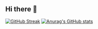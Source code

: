 ## Hi there 👋

[![GitHub Streak](https://streak-stats.demolab.com?user=channingbabb&theme=dark&hide_border=true&border_radius=20)](https://git.io/streak-stats)
[![Anurag's GitHub stats](https://github-readme-stats.vercel.app/api?username=channingbabb)](https://github.com/anuraghazra/github-readme-stats)
